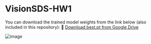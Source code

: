 # VisionSDS-HW1
You can download the trained model weights from the link below (also included in this repository):
🔗 [Download best.pt from Google Drive](https://drive.google.com/file/d/1SCTXQkINXoXBkb2sX41pOyea4_-IrTP4/view?usp=drive_link)

![image](https://github.com/user-attachments/assets/19cdc65a-777c-4400-8b7f-d6b8fd133b13)

